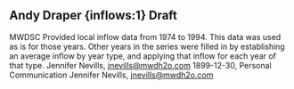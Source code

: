 ## Andy Draper {inflows:1} Draft
MWDSC Provided local inflow data from 1974 to 1994. This data was used as is for those years. Other years in the series were filled in by establishing an average inflow by year type, and applying that inflow for each year of that type.
Jennifer Nevills, jnevills@mwdh2o.com
1899-12-30, Personal Communication
Jennifer Nevills, jnevills@mwdh2o.com
